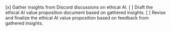 [x] Gather insights from Discord discussions on ethical AI.
[ ] Draft the ethical AI value proposition document based on gathered insights.
[ ] Revise and finalize the ethical AI value proposition based on feedback from gathered insights.